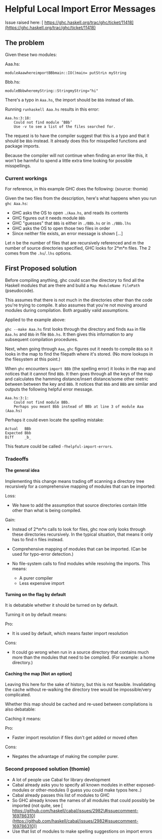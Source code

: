 # Helpful Local Import Error Messages


Issue raised here: [ https://ghc.haskell.org/trac/ghc/ticket/11418](https://ghc.haskell.org/trac/ghc/ticket/11418)

## The problem


Given these two modules:


Aaa.hs:

```
moduleAaawhereimportBBbmain::IO()main= putStrLn myString
```


Bbb.hs:

```
moduleBbbwheremyString::StringmyString="hi"
```


There's a typo in `Aaa.hs`, the import should be `Bbb` instead of `BBb`.


Running `runhaskell Aaa.hs` results in this error:

```wiki
Aaa.hs:3:18:
    Could not find module ‘BBb’
    Use -v to see a list of the files searched for.
```


The request is to have the compiler suggest that this is a typo and that it should be `Bbb` instead.
It already does this for misspelled functions and package imports.


Because the compiler will not continue when finding an error like this, it won't be harmful to spend a little extra time looking for possible misspellings.

### Current workings


For reference, in this example GHC does the following: (source: thomie) 


Given the two files from the description, here's what happens when you run `ghc Aaa.hs`:

- GHC asks the OS to open `./Aaa.hs`, and reads its contents
- GHC figures out it needs module `BBb`
- GHC "guesses" that `BBb` is either in `./BBb.hs` or in `./BBb.lhs`
- GHC asks the OS to open those two files in order
- Since neither file exists, an error message is shown \[...\]


Let n be the number of files that are recursively referenced and m the number of source directories specified, GHC looks for 2\*m\*n files.
The 2 comes from the `.hs`/`.lhs` options.

## First Proposed solution


Before compiling anything, ghc could scan the directory to find all the Haskell modules that are there and build a `Map ModuleName FilePath` (pseudocode).


This assumes that there is not much in the directories other than the code you're trying to compile.
It also assumes that you're not moving around modules during compilation. Both arguably valid assumptions.


Applied to the example above:

`ghc --make Aaa.hs` first looks through the directory and finds `Aaa` in file `Aaa.hs` and `Bbb` in file `Bbb.hs`. It then gives this information to any subsequent compilation procedures.


Next, when going through `Aaa`, `ghc` figures out it needs to compile `Bbb` so it looks in the map to find the filepath where it's stored. (No more lookups in the filesystem at this point.)


When `ghc` encounters `import BBb` (the spelling error) it looks in the map and notices that it cannot find `BBb`. It then goes through all the keys of the map and calculates the hamming distance/insert distance/some other metric between between the key and `BBb`. It notices that `Bbb` and `BBb` are similar and outputs the following helpful error message.

```wiki
Aaa.hs:3:1:
    Could not find module BBb.
    Perhaps you meant Bbb instead of BBb at line 3 of module Aaa (Aaa.hs)
```


Perhaps it could even locate the spelling mistake:

```wiki
Actual   BBb
Expected Bbb
Diff     _b_
```


This feature could be called `-fhelpful-import-errors`.

### Tradeoffs

#### The general idea


Implementing this change means trading off scanning a directory tree recursively for a comprehensive mapping of modules that can be imported:


Loss:

- We have to add the assumption that source directories contain little other than what is being compiled.


Gain:

- Instead of 2\*m\*n calls to look for files, ghc now only looks through these directories recursively.
  In the typical situation, that means it only has to find n files instead.
- Comprehensive mapping of modules that can be imported. (Can be used for typo-error detection.)
- No file-system calls to find modules while resolving the imports.
  This means:

  - A purer compiler
  - Less expensive import

#### Turning on the flag by default


It is debatable whether it should be turned on by default.


Turning it on by default means:


Pro:

- It is used by default, which means faster import resolution


Cons:

- It could go wrong when run in a source directory that contains much more than the modules that need to be compiled. (For example: a home directory.)

#### Caching the map \[Not an option\]


Leaving this here for the sake of history, but this is not feasible. Invalidating the cache without re-walking the directory tree would be impossible/very complicated.


Whether this map should be cached and re-used between compilations is also debatable:


Caching it means:


Pro:

- Faster import resolution if files don't get added or moved often


Cons:

- Negates the advantage of making the compiler purer.

### Second proposed solution (thomie)

- A lot of people use Cabal for library development
- Cabal already asks you to specify all known modules in either exposed-modules or other-modules (I guess you could make typos here..)
- Cabal already passes this list of modules to GHC
- So GHC already knows the names of all modules that could possibly be imported (not quite, see [ https://github.com/haskell/cabal/issues/2982\#issuecomment-169786310](https://github.com/haskell/cabal/issues/2982#issuecomment-169786310))
- Use that list of modules to make spelling suggestions on import errors 
